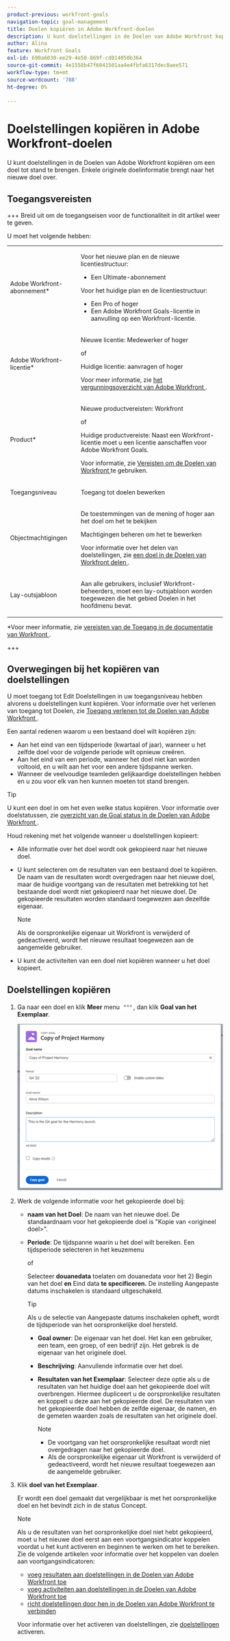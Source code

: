 ```yaml
---
product-previous: workfront-goals
navigation-topic: goal-management
title: Doelen kopiëren in Adobe Workfront-doelen
description: U kunt doelstellingen in de Doelen van Adobe Workfront kopiëren om een doel tot stand te brengen. Enkele originele doelinformatie brengt naar het nieuwe doel over.
author: Alina
feature: Workfront Goals
exl-id: 690a6030-ee29-4e50-869f-cd014050b364
source-git-commit: 4e1558b47f6041501aa4e4fbfa6317dec8aee571
workflow-type: tm+mt
source-wordcount: '788'
ht-degree: 0%

---
```


# Doelstellingen kopiëren in Adobe Workfront-doelen

<!--Audited for P&P only: 4/2025-->

U kunt doelstellingen in de Doelen van Adobe Workfront kopiëren om een doel tot stand te brengen. Enkele originele doelinformatie brengt naar het nieuwe doel over.

## Toegangsvereisten

+++ Breid uit om de toegangseisen voor de functionaliteit in dit artikel weer te geven.

U moet het volgende hebben:

<table style="table-layout:auto">
<col>
</col>
<col>
</col>
<tbody>
 <tr> 
   <td role="rowheader">Adobe Workfront-abonnement*</td> 
   <td> 
   <p>Voor het nieuwe plan en de nieuwe licentiestructuur:
  <ul><li>Een Ultimate-abonnement </li></ul>
   </p>
<p>Voor het huidige plan en de licentiestructuur: 
<ul><li> Een Pro of hoger </li>
  <li>Een Adobe Workfront Goals-licentie in aanvulling op een Workfront-licentie.</li></ul></p>
   </td>  
  </tr>
 <tr>
 <tr>
 <td role="rowheader">Adobe Workfront-licentie*</td>
 <td>
 <p>Nieuwe licentie: Medewerker of hoger</p>
 of
 <p>Huidige licentie: aanvragen of hoger</p> <p>Voor meer informatie, zie <a href="../../administration-and-setup/add-users/access-levels-and-object-permissions/wf-licenses.md" class="MCXref xref"> het vergunningsoverzicht van Adobe Workfront </a>.</p> </td>
 </tr>
 <tr>
 <td role="rowheader">Product*</td>
 <td>
  <p> Nieuwe productvereisten: Workfront</p>
 <p>of</p>
  <p>Huidige productvereiste: Naast een Workfront-licentie moet u een licentie aanschaffen voor Adobe Workfront Goals. </p> <p>Voor informatie, zie <a href="../../workfront-goals/goal-management/access-needed-for-wf-goals.md" class="MCXref xref"> Vereisten om de Doelen van Workfront </a> te gebruiken. </p> </td>
 </tr>
 <tr>
 <td role="rowheader">Toegangsniveau</td>
 <td> <p>Toegang tot doelen bewerken</p> </td>
 </tr>
 <tr data-mc-conditions="">
 <td role="rowheader">Objectmachtigingen</td>
 <td>
  <div>
  <p>De toestemmingen van de mening of hoger aan het doel om het te bekijken</p>
  <p>Machtigingen beheren om het te bewerken</p>
  <p>Voor informatie over het delen van doelstellingen, zie <a href="../../workfront-goals/workfront-goals-settings/share-a-goal.md" class="MCXref xref"> een doel in de Doelen van Workfront delen </a>. </p>
  </div> </td>
 </tr>
<tr>
   <td role="rowheader"><p>Lay-outsjabloon</p></td>
   <td> <p>Aan alle gebruikers, inclusief Workfront-beheerders, moet een lay-outsjabloon worden toegewezen die het gebied Doelen in het hoofdmenu bevat. </p>  
</td>
  </tr>
</tbody>
</table>

*Voor meer informatie, zie [ vereisten van de Toegang in de documentatie van Workfront ](/help/quicksilver/administration-and-setup/add-users/access-levels-and-object-permissions/access-level-requirements-in-documentation.md).

+++

## Overwegingen bij het kopiëren van doelstellingen

U moet toegang tot Edit Doelstellingen in uw toegangsniveau hebben alvorens u doelstellingen kunt kopiëren. Voor informatie over het verlenen van toegang tot Doelen, zie [ Toegang verlenen tot de Doelen van Adobe Workfront ](../../administration-and-setup/add-users/configure-and-grant-access/grant-access-goals.md).

Een aantal redenen waarom u een bestaand doel wilt kopiëren zijn:

* Aan het eind van een tijdsperiode (kwartaal of jaar), wanneer u het zelfde doel voor de volgende periode wilt opnieuw creëren.
* Aan het eind van een periode, wanneer het doel niet kan worden voltooid, en u wilt aan het voor een andere tijdspanne werken.
* Wanneer de veelvoudige teamleden gelijkaardige doelstellingen hebben en u zou voor elk van hen kunnen moeten tot stand brengen.

>[!TIP]
>
>U kunt een doel in om het even welke status kopiëren. Voor informatie over doelstatussen, zie [ overzicht van de Goal status in de Doelen van Adobe Workfront ](../../workfront-goals/goal-management/goal-status-overview.md).

Houd rekening met het volgende wanneer u doelstellingen kopieert:

* Alle informatie over het doel wordt ook gekopieerd naar het nieuwe doel.
* U kunt selecteren om de resultaten van een bestaand doel te kopiëren. De naam van de resultaten wordt overgedragen naar het nieuwe doel, maar de huidige voortgang van de resultaten met betrekking tot het bestaande doel wordt niet gekopieerd naar het nieuwe doel. De gekopieerde resultaten worden standaard toegewezen aan dezelfde eigenaar.

  >[!NOTE]
  >
  >Als de oorspronkelijke eigenaar uit Workfront is verwijderd of gedeactiveerd, wordt het nieuwe resultaat toegewezen aan de aangemelde gebruiker.

* U kunt de activiteiten van een doel niet kopiëren wanneer u het doel kopieert.

## Doelstellingen kopiëren

<!--
Copying goals differs depending on what environment you use. 

To copy goals in the Production environment:

1. Go to a goal and click it to open the Goal Details panel.

   For information about accessing an individual goal, see the "Access individual goals" section in [Access and open goals in Adobe Workfront Goals](../../workfront-goals/goal-management/access-goals-in-wf-goals.md).

   This opens the Goal Details panel.

1. Click the **More icon** ![More icon](assets/more-icon.png), then click **Copy**. 

1. Update any of the following information for the copied goal:

   | Field |Description  |
   |---|---|
   | New Goal |The name of the new goal. The default is the name of the original goal.  |
   | Period |The time period during which you want to achieve the goal. Select a time period from the drop-down menu or click **Define custom dates** to indicate a custom time period. By default, the Period is always the current quarter. |
   | Owner |The owner of the goal. It can be a user, team, group, or a company. The default is the owner of the original goal.  |
   | Description |Additional information about the goal.  |

1. (Conditional) Select **Copy results** if the original goal had results added to it and you want to copy them to the new goal. This duplicates the original results to the new goal. The results of the copied goal have the same owner, names and measured values as the results of the original goal.

   >[!TIP]
   >
   >* The progress of the original result does not transfer to the copied goal. 
   >* If the original owner was deleted or deactivated from Workfront, the new result is assigned to the logged in user.

1. Click **Save**.

   The copied goal is saved with a status of Draft and displays in the Goal Details panel.

   >[!IMPORTANT]
   >
   >If you have not copied the results from the original goal, you must first associate the new goal with a progress indicator before you can activate it and start working towards achieving it. 
   >
   >Do at least one of the following to be able to activate a goal: 
   >   
   >* Add a Result
   >   
   >  For information about adding results, see [Add results to goals in Adobe Workfront Goals](../../workfront-goals/results-and-activities/add-results-to-goals.md).
   >   
   >* Add an Activity
   >   
   >  For information about adding activities, see [Add activities to goals in Adobe Workfront Goals](../../workfront-goals/results-and-activities/add-activities-to-goals.md). 
   >   
   >* Align another goal to it
   >   
   >  For information about aligning goals, see [Align goals by connecting them in Adobe Workfront Goals](../../workfront-goals/goal-alignment/align-goals-by-connecting-them.md).
   >
   > For information about activating a goal, see [Activate goals in Adobe Workfront Goals](../goal-management/activate-goals.md). 

1. Click the **X** icon in the upper-right of the Goal Details panel to close it.

   The copied goal displays in the following sections:

   * Goal List 
   * Check-in (after it is activated)
   * Goal Alignment section (after it is activated) 
   * Pulse
(!--drafted - this was important when we could not update the goal timeframe in the past but we can do that now - not needed
1. (Optional and conditional) If you have copied a goal that was not achieved in a previous time period to continue working on it in the following time period, do the following:

   1. Go to the original goal in the Goal List, Check-in page, or Pulse section and comment on the goal, to indicate that this goal was copied to another, more current goal. For information about commenting on a goal, see [Manage goal comments in Adobe Workfront Goals](../../workfront-goals/goal-management/manage-goal-comments.md).
   1. Close the original goal, to preserve the progress in its original time period. For information about closing goals, see [Close and reopen goals in Adobe Workfront Goals](../../workfront-goals/goal-management/close-and-reopen-goals.md). 
   1. Update the the **Initial** value of the new Result to match the **End At** value of the previous result, so that your new goal progress will start calculating from the point you achieved in the previous period.
   
-->


1. Ga naar een doel en klik **Meer** menu ![ Meer pictogram ](assets/more-icon.png), dan klik **Goal van het Exemplaar**.

   ![ het doelvakje van het Exemplaar ](assets/copy-goal-box-unshimmed.png)

1. Werk de volgende informatie voor het gekopieerde doel bij:
   * **naam van het Doel**: De naam van het nieuwe doel. De standaardnaam voor het gekopieerde doel is &quot;Kopie van &lt;origineel doel>&quot;.
   * **Periode**: De tijdspanne waarin u het doel wilt bereiken. Een tijdsperiode selecteren in het keuzemenu

     of

     Selecteer **douanedata** toelaten om douanedata voor het 2&rbrace; Begin van het doel **en** Eind data **te specificeren.** De instelling Aangepaste datums inschakelen is standaard uitgeschakeld.

     >[!TIP]
     >
     >   Als u de selectie van Aangepaste datums inschakelen opheft, wordt de tijdsperiode van het oorspronkelijke doel hersteld.

      * **Goal owner**: De eigenaar van het doel. Het kan een gebruiker, een team, een groep, of een bedrijf zijn. Het gebrek is de eigenaar van het originele doel.
      * **Beschrijving**: Aanvullende informatie over het doel.
      * **Resultaten van het Exemplaar**: Selecteer deze optie als u de resultaten van het huidige doel aan het gekopieerde doel wilt overbrengen. Hiermee dupliceert u de oorspronkelijke resultaten en koppelt u deze aan het gekopieerde doel. De resultaten van het gekopieerde doel hebben de zelfde eigenaar, de namen, en de gemeten waarden zoals de resultaten van het originele doel.

        >[!NOTE]
        >
        >* De voortgang van het oorspronkelijke resultaat wordt niet overgedragen naar het gekopieerde doel.
        >* Als de oorspronkelijke eigenaar uit Workfront is verwijderd of gedeactiveerd, wordt het nieuwe resultaat toegewezen aan de aangemelde gebruiker.

1. Klik **doel van het Exemplaar**.

   Er wordt een doel gemaakt dat vergelijkbaar is met het oorspronkelijke doel en het bevindt zich in de status Concept.

   >[!NOTE]
   >
   >Als u de resultaten van het oorspronkelijke doel niet hebt gekopieerd, moet u het nieuwe doel eerst aan een voortgangsindicator koppelen voordat u het kunt activeren en beginnen te werken om het te bereiken.
   >Zie de volgende artikelen voor informatie over het koppelen van doelen aan voortgangsindicatoren:
   >* [ voeg resultaten aan doelstellingen in de Doelen van Adobe Workfront toe ](../results-and-activities/add-results-to-goals.md)
   >* [ voeg activiteiten aan doelstellingen in de Doelen van Adobe Workfront toe ](../results-and-activities/add-activities-to-goals.md)
   >* [ richt doelstellingen door hen in de Doelen van Adobe Workfront te verbinden ](../goal-alignment/align-goals-by-connecting-them.md)
   >
   >Voor informatie over het activeren van doelstellingen, zie [ doelstellingen ](../goal-management/activate-goals.md) activeren.

